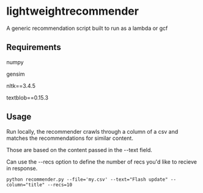 # lightweightrecommender
A generic recommendation script built to run as a lambda or gcf

## Requirements

numpy

gensim

nltk==3.4.5

textblob==0.15.3


## Usage
Run locally, the recommender crawls through a column of a csv and matches the recommendations for similar content. 

Those are based on the content passed in the --text field. 

Can use the --recs option to define the number of recs you'd like to recieve in response. 

`python recommender.py --file='my.csv' --text="Flash update" --column="title" --recs=10`
